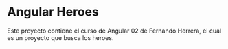 # Angular Heroes
Este proyecto contiene el curso de Angular 02 de Fernando Herrera, el cual es un proyecto que busca los heroes.
